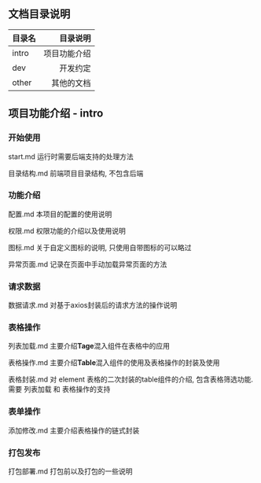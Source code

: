 ## 文档目录说明

| 目录名  | 目录说明 |
| :----- | ----: 		|
| intro	 | 项目功能介绍  |
| dev	 | 开发约定 	 |
| other  | 其他的文档 	 |

## 项目功能介绍 - intro 

### 开始使用

start.md		运行时需要后端支持的处理方法

目录结构.md		 前端项目目录结构, 不包含后端

### 功能介绍

配置.md			本项目的配置的使用说明

权限.md			权限功能的介绍以及使用说明

图标.md			关于自定义图标的说明, 只使用自带图标的可以略过

异常页面.md		记录在页面中手动加载异常页面的方法

### 请求数据

数据请求.md		对基于axios封装后的请求方法的操作说明

### 表格操作

列表加载.md		主要介绍**Tage**混入组件在表格中的应用

表格操作.md		主要介绍**Table**混入组件的使用及表格操作的封装及使用

表格封装.md		对 element 表格的二次封装的table组件的介绍, 包含表格筛选功能. 需要 列表加载 和  表格操作的支持

### 表单操作

添加修改.md		主要介绍表格操作的链式封装

### 打包发布

 打包部署.md	打包前以及打包的一些说明